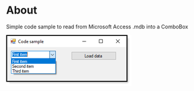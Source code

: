 ﻿# About

Simple code sample to read from Microsoft Access .mdb into a ComboBox

![screen](assets/mdb.png)